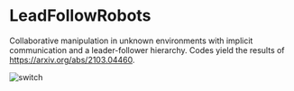 # LeadFollowRobots
Collaborative manipulation in unknown environments with implicit communication and a leader-follower hierarchy. Codes yield the results of https://arxiv.org/abs/2103.04460. 

![switch](https://user-images.githubusercontent.com/12418616/111431620-40d98100-86b9-11eb-9442-b0d5bc408f74.gif)

